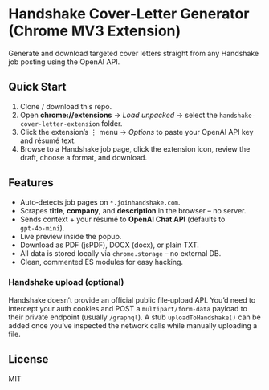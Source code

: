 # Handshake Cover‑Letter Generator (Chrome MV3 Extension)

Generate and download targeted cover letters straight from any Handshake job posting using the OpenAI API.

## Quick Start
1. Clone / download this repo.
2. Open **chrome://extensions** → *Load unpacked* → select the `handshake-cover-letter-extension` folder.
3. Click the extension’s ⋮ menu → *Options* to paste your OpenAI API key and résumé text.
4. Browse to a Handshake job page, click the extension icon, review the draft, choose a format, and download.

## Features
* Auto‑detects job pages on `*.joinhandshake.com`.
* Scrapes **title**, **company**, and **description** in the browser – no server.
* Sends context + your résumé to **OpenAI Chat API** (defaults to `gpt‑4o‑mini`).
* Live preview inside the popup.
* Download as PDF (jsPDF), DOCX (docx), or plain TXT.
* All data is stored locally via `chrome.storage` – no external DB.
* Clean, commented ES modules for easy hacking.

### Handshake upload (optional)
Handshake doesn’t provide an official public file‑upload API. You’d need to intercept your auth cookies and POST a `multipart/form-data` payload to their private endpoint (usually `/graphql`).  A stub `uploadToHandshake()` can be added once you’ve inspected the network calls while manually uploading a file.

## License
MIT